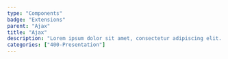 ```yaml
---
type: "Components"
badge: "Extensions"
parent: "Ajax"
title: "Ajax"
description: "Lorem ipsum dolor sit amet, consectetur adipiscing elit. Nunc tempus laoreet leo sit amet iaculis."
categories: ["400-Presentation"]
---
```

